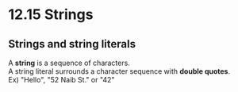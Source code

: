 # 12.15 Strings

## Strings and string literals
A **string** is a sequence of characters.   
A string literal surrounds a character sequence with **double quotes**.   
Ex) "Hello", "52 Naib St." or "42"
